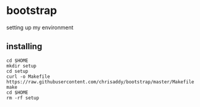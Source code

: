 # bootstrap
setting up my environment


## installing
```
cd $HOME
mkdir setup
cd setup
curl -o Makefile https://raw.githubusercontent.com/chrisaddy/bootstrap/master/Makefile
make
cd $HOME
rm -rf setup
```

